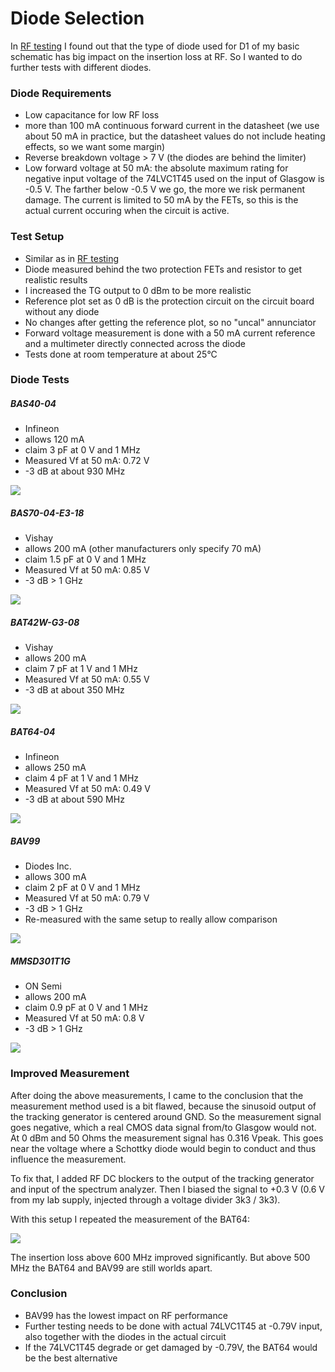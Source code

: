 # Diode Selection

In [RF testing](../rf-tests/README.md) I found out that the type of diode used for D1 of my basic schematic
has big impact on the insertion loss at RF. So I wanted to do further tests with different diodes.

### Diode Requirements

   - Low capacitance for low RF loss
   - more than 100 mA continuous forward current in the datasheet (we use about 50 mA in practice, but the datasheet values do not include heating effects, so we want some margin)
   - Reverse breakdown voltage > 7 V (the diodes are behind the limiter)
   - Low forward voltage at 50 mA: the absolute maximum rating for negative input voltage of the 74LVC1T45 used on the input of Glasgow is -0.5 V. The farther below -0.5 V we go, the more we risk permanent damage. The current is limited to 50 mA by the FETs, so this is the actual current occuring when the circuit is active.
   
### Test Setup

   - Similar as in [RF testing](../rf-tests/README.md)
   - Diode measured behind the two protection FETs and resistor to get realistic results
   - I increased the TG output to 0 dBm to be more realistic
   - Reference plot set as 0 dB is the protection circuit on the circuit board without any diode
   - No changes after getting the reference plot, so no "uncal" annunciator
   - Forward voltage measurement is done with a 50 mA current reference and a multimeter directly connected across the diode
   - Tests done at room temperature at about 25°C

### Diode Tests

##### BAS40-04

   - Infineon
   - allows 120 mA
   - claim 3 pF at 0 V and 1 MHz
   - Measured Vf at 50 mA: 0.72 V
   - -3 dB at about 930 MHz

![](bas40.png)

##### BAS70-04-E3-18

   - Vishay
   - allows 200 mA (other manufacturers only specify 70 mA)
   - claim 1.5 pF at 0 V and 1 MHz
   - Measured Vf at 50 mA: 0.85 V
   - -3 dB > 1 GHz

![](bas70.png)

##### BAT42W-G3-08

   - Vishay
   - allows 200 mA
   - claim 7 pF at 1 V and 1 MHz
   - Measured Vf at 50 mA: 0.55 V
   - -3 dB at about 350 MHz

![](bat42w.png)

##### BAT64-04

   - Infineon
   - allows 250 mA
   - claim 4 pF at 1 V and 1 MHz
   - Measured Vf at 50 mA: 0.49 V
   - -3 dB at about 590 MHz

![](bat64.png)

##### BAV99

   - Diodes Inc.
   - allows 300 mA
   - claim 2 pF at 0 V and 1 MHz
   - Measured Vf at 50 mA: 0.79 V
   - -3 dB > 1 GHz
   - Re-measured with the same setup to really allow comparison

![](bav99.png)

##### MMSD301T1G

   - ON Semi
   - allows 200 mA
   - claim 0.9 pF at 0 V and 1 MHz
   - Measured Vf at 50 mA: 0.8 V
   - -3 dB > 1 GHz

![](mmsd301.png)

### Improved Measurement

After doing the above measurements, I came to the conclusion that the measurement method used is a bit flawed,
because the sinusoid output of the tracking generator is centered around GND. So the measurement signal goes negative,
which a real CMOS data signal from/to Glasgow would not. At 0 dBm and 50 Ohms the measurement signal has 0.316 Vpeak. This
goes near the voltage where a Schottky diode would begin to conduct and thus influence the measurement.

To fix that, I added RF DC blockers to the output of the tracking generator and input of the spectrum analyzer. Then
I biased the signal to +0.3 V (0.6 V from my lab supply, injected through a voltage divider 3k3 / 3k3).

With this setup I repeated the measurement of the BAT64:

![](bat64-biased.png)

The insertion loss above 600 MHz improved significantly. But above 500 MHz the BAT64 and BAV99 are still worlds apart.

### Conclusion

   - BAV99 has the lowest impact on RF performance
   - Further testing needs to be done with actual 74LVC1T45 at -0.79V input, also together with the diodes in the actual circuit
   - If the 74LVC1T45 degrade or get damaged by -0.79V, the BAT64 would be the best alternative
   
   
